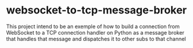 # websocket-to-tcp-message-broker
This project intend to be an exemple of how to build a connection from WebSocket to a TCP connection handler on Python as a message broker that handles that message and dispatches it to other subs to that channel
